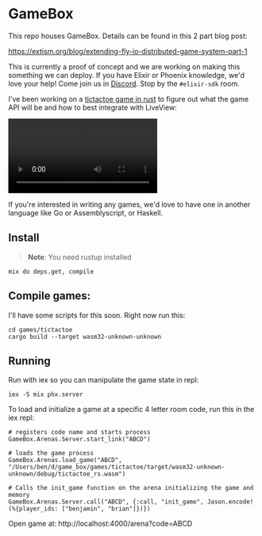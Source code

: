 # GameBox

This repo houses GameBox. Details can be found in this 2 part blog post:

https://extism.org/blog/extending-fly-io-distributed-game-system-part-1

This is currently a proof of concept and we are working on making this something we can deploy.
If you have Elixir or Phoenix knowledge, we'd love your help! Come join us in [Discord](https://discord.gg/cx3usBCWnc). Stop by the `#elixir-sdk` room.


I've been working on a [tictactoe game in rust](games/tictactoe/) to figure out what the game API will be and how to best integrate with LiveView:

<video src="https://user-images.githubusercontent.com/185919/206291522-86aed4cf-13b6-4757-a400-4e3c7dafb57f.mp4"></video>

If you're interested in writing any games, we'd love to have one in another language like Go or Assemblyscript, or Haskell.

## Install

> **Note**: You need rustup installed

```
mix do deps.get, compile
```

## Compile games:

I'll have some scripts for this soon. Right now run this:

```
cd games/tictactoe
cargo build --target wasm32-unknown-unknown
```

## Running

Run with iex so you can manipulate the game state in repl:

```
iex -S mix phx.server
```

To load and initialize a game at a specific 4 letter room code, run this in the iex repl:

```
# registers code name and starts process
GameBox.Arenas.Server.start_link("ABCD") 

# loads the game process
GameBox.Arenas.load_game("ABCD", "/Users/ben/d/game_box/games/tictactoe/target/wasm32-unknown-unknown/debug/tictactoe_rs.wasm")

# Calls the init_game function on the arena initializing the game and memory
GameBox.Arenas.Server.call("ABCD", {:call, "init_game", Jason.encode!(%{player_ids: ["benjamin", "brian"]})})
```

Open game at: http://localhost:4000/arena?code=ABCD

